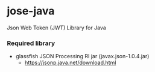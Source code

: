 jose-java
=========

Json Web Token (JWT) Library for Java

### Required library  

* glassfish JSON Processing RI jar (javax.json-1.0.4.jar)
  * https://jsonp.java.net/download.html